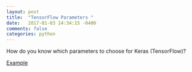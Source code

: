 ```yaml
---
layout: post
title:  "TensorFlow Parameters "
date:   2017-01-03 14:34:15 -0400 
comments: false
categories: python
---
```


How do you know which parameters to choose for Keras (TensorFlow)?

[Example](https://www.kaggle.com/apapiu/digit-recognizer/conv-net-on-only-2-features)


<div id="fb-root"></div>
<script>(function(d, s, id) {
  var js, fjs = d.getElementsByTagName(s)[0];
  if (d.getElementById(id)) return;
  js = d.createElement(s); js.id = id;
  js.src = "//connect.facebook.net/en_US/sdk.js#xfbml=1&version=v2.8&appId=671657696349259";
  fjs.parentNode.insertBefore(js, fjs);
}(document, 'script', 'facebook-jssdk'));</script>


<!--  Enter text below, if you want -->


<div class="fb-comments"  data-numposts="5"></div>






